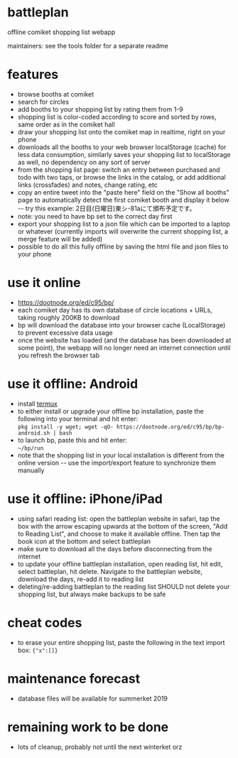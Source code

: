 # battleplan
offline comiket shopping list webapp

maintainers: see the tools folder for a separate readme

# features
* browse booths at comiket
* search for circles
* add booths to your shopping list by rating them from 1-9
* shopping list is color-coded according to score and sorted by rows, same order as in the comiket hall
* draw your shopping list onto the comiket map in realtime, right on your phone
* downloads all the booths to your web browser localStorage (cache) for less data consumption, similarly saves your shopping list to localStorage as well, no dependency on any sort of server
* from the shopping list page: switch an entry between purchased and todo with two taps, or browse the links in the catalog, or add additional links (crossfades) and notes, change rating, etc
* copy an entire tweet into the "paste here" field on the "Show all booths" page to automatically detect the first comiket booth and display it below -- try this example: 2日目(日曜日)東シ-81aにて頒布予定です。
* note: you need to have bp set to the correct day first
* export your shopping list to a json file which can be imported to a laptop or whatever (currently imports will overwrite the current shopping list, a merge feature will be added)
* possible to do all this fully offline by saving the html file and json files to your phone

# use it online
* https://dootnode.org/ed/c95/bp/
* each comiket day has its own database of circle locations + URLs, taking roughly 200KB to download
* bp will download the database into your browser cache (LocalStorage) to prevent excessive data usage
* once the website has loaded (and the database has been downloaded at some point), the webapp will no longer need an internet connection until you refresh the browser tab

# use it offline: Android
* install [termux](https://termux.com/)
* to either install or upgrade your offline bp installation, paste the following into your terminal and hit enter:  
  `pkg install -y wget; wget -qO- https://dootnode.org/ed/c95/bp/bp-android.sh | bash`
* to launch bp, paste this and hit enter:  
  `~/bp/run`
* note that the shopping list in your local installation is different from the online version -- use the import/export feature to synchronize them manually

# use it offline: iPhone/iPad
* using safari reading list: open the battleplan website in safari, tap the box with the arrow escaping upwards at the bottom of the screen, "Add to Reading List", and choose to make it available offline. Then tap the book icon at the bottom and select battleplan
* make sure to download all the days before disconnecting from the internet
* to update your offline battleplan installation, open reading list, hit edit, select battleplan, hit delete. Navigate to the battleplan website, download the days, re-add it to reading list
* deleting/re-adding battleplan to the reading list SHOULD not delete your shopping list, but always make backups to be safe

# cheat codes
* to erase your entire shopping list, paste the following in the text import box: `{"x":[]}`

# maintenance forecast
* database files will be available for summerket 2019

# remaining work to be done
* lots of cleanup, probably not until the next winterket orz
